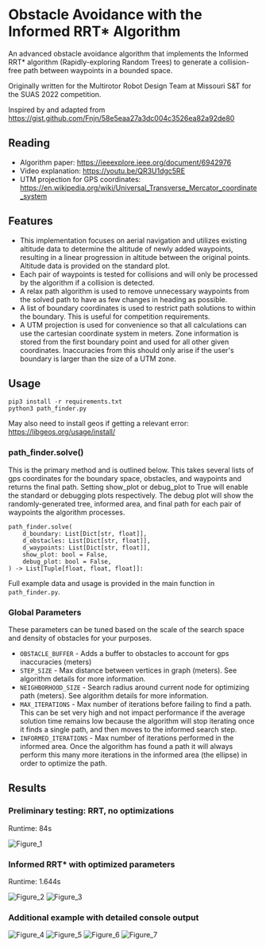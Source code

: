 # Obstacle Avoidance with the Informed RRT* Algorithm

An advanced obstacle avoidance algorithm that implements the Informed RRT* algorithm (Rapidly-exploring Random Trees) to generate a collision-free path between waypoints in a bounded space.

Originally written for the Multirotor Robot Design Team at Missouri S&T for the SUAS 2022 competition.

Inspired by and adapted from https://gist.github.com/Fnjn/58e5eaa27a3dc004c3526ea82a92de80

## Reading

* Algorithm paper: https://ieeexplore.ieee.org/document/6942976
* Video explanation: https://youtu.be/QR3U1dgc5RE
* UTM projection for GPS coordinates: https://en.wikipedia.org/wiki/Universal_Transverse_Mercator_coordinate_system

## Features

* This implementation focuses on aerial navigation and utilizes existing altitude data to determine the altitude of newly added waypoints, resulting in a linear progression in altitude between the original points. Altitude data is provided on the standard plot.
* Each pair of waypoints is tested for collisions and will only be processed by the algorithm if a collision is detected.
* A relax path algorithm is used to remove unnecessary waypoints from the solved path to have as few changes in heading as possible.
* A list of boundary coordinates is used to restrict path solutions to within the boundary. This is useful for competition requirements.
* A UTM projection is used for convenience so that all calculations can use the cartesian coordinate system in meters. Zone information is stored from the first boundary point and used for all other given coordinates. Inaccuracies from this should only arise if the user's boundary is larger than the size of a UTM zone.

## Usage

```
pip3 install -r requirements.txt
python3 path_finder.py
```

May also need to install geos if getting a relevant error: https://libgeos.org/usage/install/

### path_finder.solve()

This is the primary method and is outlined below. This takes several lists of gps coordinates for the boundary space, obstacles, and waypoints and returns the final path. Setting show_plot or debug_plot to True will enable the standard or debugging plots respectively. The debug plot will show the randomly-generated tree, informed area, and final path for each pair of waypoints the algorithm processes. 

```
path_finder.solve(
    d_boundary: List[Dict[str, float]],
    d_obstacles: List[Dict[str, float]],
    d_waypoints: List[Dict[str, float]],
    show_plot: bool = False,
    debug_plot: bool = False,
) -> List[Tuple[float, float, float]]:
```

Full example data and usage is provided in the main function in `path_finder.py`.

### Global Parameters

These parameters can be tuned based on the scale of the search space and density of obstacles for your purposes.

* `OBSTACLE_BUFFER` - Adds a buffer to obstacles to account for gps inaccuracies (meters)
* `STEP_SIZE` - Max distance between vertices in graph (meters). See algorithm details for more information.
* `NEIGHBORHOOD_SIZE` - Search radius around current node for optimizing path (meters). See algorithm details for more information.
* `MAX_ITERATIONS` - Max number of iterations before failing to find a path. This can be set very high and not impact performance if the average solution time remains low because the algorithm will stop iterating once it finds a single path, and then moves to the informed search step.
* `INFORMED_ITERATIONS` - Max number of iterations performed in the informed area. Once the algorithm has found a path it will always perform this many more iterations in the informed area (the ellipse) in order to optimize the path.

## Results

### Preliminary testing: RRT, no optimizations

Runtime: 84s

![Figure_1](Figure_1.png)

### Informed RRT* with optimized parameters

Runtime: 1.644s

![Figure_2](Figure_2.png)
![Figure_3](Figure_3.png)

### Additional example with detailed console output

![Figure_4](Figure_4.png)
![Figure_5](Figure_5.png)
![Figure_6](Figure_6.png)
![Figure_7](Figure_7.png)
